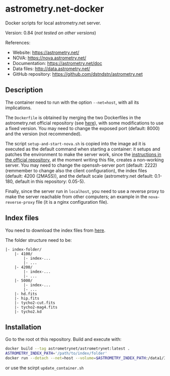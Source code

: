 # astrometry.net-docker

Docker scripts for local astrometry.net server.

Version: 0.84 (_not tested on other versions_)

References:

- Website: <https://astrometry.net/>
- NOVA: <https://nova.astrometry.net/>
- Documentation: <https://astrometry.net/doc>
- Data files: <http://data.astrometry.net/>
- GitHub repository: <https://github.com/dstndstn/astrometry.net>

## Description

The container need to run with the option `--net=host`, with all its implications.

The `Dockerfile` is obtained by merging the two Dockerfiles in the astrometry.net official repository (see [here](https://github.com/dstndstn/astrometry.net/tree/0.84/docker)), with some modifications to use a fixed version. You may need to change the exposed port (default: 8000) and the version (not recommended).

The script `setup-and-start-nova.sh` is copied into the image ad it is executed as the default command when starting a container: it setups and patches the environment to make the server work, since the [instructions in the official repository](https://github.com/dstndstn/astrometry.net/blob/0.84/docker/README.md), at the moment writing this file, creates a non-working server. You may need to change the openssh-server port (default: 2222) (remmember to change also the client configuration), the index files (default: 4200 (2MASS)), and the default scale (astrometry.net default: 0.1-180, default in this repository: 0.05-5).

Finally, since the server run in `localhost`, you need to use a reverse proxy to make the server reachable from other computers; an example in the `nova-reverse-proxy` file (it is a nginx configuration file).

## Index files

You need to download the index files from [here](http://data.astrometry.net/).

The folder structure need to be:

```tree
|- index-folder/
    |- 4100/
        |- index-...
        |- ...
    |- 4200/
        |- index-...
        |- ...
    |- 5000/
        |- index-...
        |- ...
    |- hd.fits
    |- hip.fits
    |- tycho2-cut.fits
    |- tycho2-mag4.fits
    |- tycho2.kd
```

## Installation

Go to the root ot this repository. Build and execute with:

```bash
docker build --tag astrometrynet/astrometrynet:latest .
ASTROMETRY_INDEX_PATH='/path/to/index/folder'
docker run --detach --net=host --volume=$ASTROMETRY_INDEX_PATH:/data1/INDEXES --name=astrometrynet --restart=always astrometrynet/astrometrynet
```

or use the scirpt `update_container.sh`
